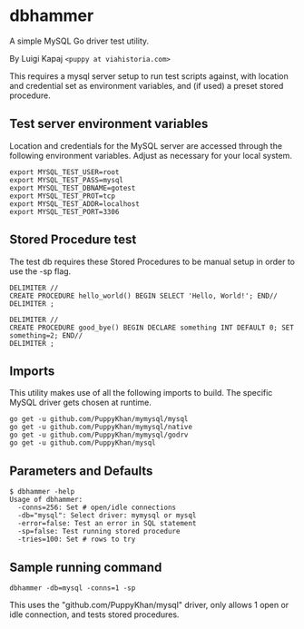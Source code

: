 # dbhammer

A simple MySQL Go driver test utility.

By Luigi Kapaj `<puppy at viahistoria.com>`

This requires a mysql server setup to run test scripts against, with location and credential set as environment variables, and (if used) a preset stored procedure.

## Test server environment variables
Location and credentials for the MySQL server are accessed through the following environment variables. Adjust as necessary for your local system.

```
export MYSQL_TEST_USER=root
export MYSQL_TEST_PASS=mysql
export MYSQL_TEST_DBNAME=gotest
export MYSQL_TEST_PROT=tcp
export MYSQL_TEST_ADDR=localhost
export MYSQL_TEST_PORT=3306
```

## Stored Procedure test
The test db requires these Stored Procedures to be manual setup in order to use the -sp flag.

```
DELIMITER //
CREATE PROCEDURE hello_world() BEGIN SELECT 'Hello, World!'; END//
DELIMITER ;
```

```
DELIMITER //
CREATE PROCEDURE good_bye() BEGIN DECLARE something INT DEFAULT 0; SET something=2; END//
DELIMITER ;
```

## Imports
This utility makes use of all the following imports to build. The specific MySQL driver gets chosen at runtime.

```
go get -u github.com/PuppyKhan/mymysql/mysql
go get -u github.com/PuppyKhan/mymysql/native
go get -u github.com/PuppyKhan/mymysql/godrv
go get -u github.com/PuppyKhan/mysql
```

## Parameters and Defaults
```
$ dbhammer -help
Usage of dbhammer:
  -conns=256: Set # open/idle connections
  -db="mysql": Select driver: mymysql or mysql
  -error=false: Test an error in SQL statement
  -sp=false: Test running stored procedure
  -tries=100: Set # rows to try
```

## Sample running command
`dbhammer -db=mysql -conns=1 -sp`

This uses the "github.com/PuppyKhan/mysql" driver, only allows 1 open or idle connection, and tests stored procedures.

